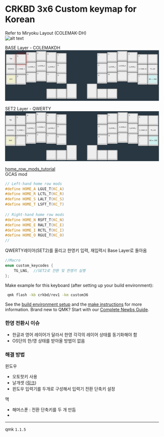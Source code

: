 # CRKBD 3x6 Custom keymap for Korean

Refer to Miryoku Layout (COLEMAK-DH)  
![alt text](https://github.com/manna-harbour/miryoku/raw/master/data/cover/miryoku-kle-cover.png)  

BASE Layer - COLEMAKDH  
![alt text](BASE.PNG)

SET2 Layer - QWERTY  
![alt text](SET2.PNG)

[home_row_mods_tutorial](https://precondition.github.io/home-row-mods)  
GCAS mod
```c
// Left-hand home row mods
#define HOME_A LGUI_T(KC_A)
#define HOME_R LCTL_T(KC_R)
#define HOME_S LALT_T(KC_S)
#define HOME_T LSFT_T(KC_T)

// Right-hand home row mods
#define HOME_N RSFT_T(KC_N)
#define HOME_E RALT_T(KC_E)
#define HOME_I RCTL_T(KC_I)
#define HOME_O RGUI_T(KC_O)
//
```

QWERTY레이어(SET2)를 올리고 한영키 입력, 재입력시 Base Layer로 돌아옴
```c
//Macro
enum custom_keycodes {
    TG_LNG,  //SET2로 전환 및 한영키 실행
};
```

Make example for this keyboard (after setting up your build environment):
```sh
 qmk flash -kb crkbd/rev1 -km custom36
```

See the [build environment setup](https://docs.qmk.fm/#/getting_started_build_tools) and the [make instructions](https://docs.qmk.fm/#/getting_started_make_guide) for more information. Brand new to QMK? Start with our [Complete Newbs Guide](https://docs.qmk.fm/#/newbs).
<br>

### 한영 전환시 이슈
- 한글과 영어 레이어가 달라서 한영 각각의 레이어 상태를 동기화해야 함
- OS단의 한/영 상태를 받아올 방법이 없음
  
### 해결 방법
윈도우
- 오토핫키 사용
- 날개셋 ([링크](http://moogi.new21.org/prg4.html))
- 윈도우 입력기를 두개로 구성해서 입력기 전환 단축키 설정  

맥
- 해머스푼 : 전환 단축키를 두 개 만듬
- 
-------------------------------
qmk `1.1.5`
